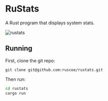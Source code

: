 # RuStats

A Rust program that displays system stats.

![rustats](https://github.com/user-attachments/assets/986ba80a-080e-4967-a437-649c1ebe6df9)

## Running

First, clone the git repo:

`git clone git@github.com:ruscoe/rustats.git`

Then run:

```bash
cd rustats
cargo run
```
